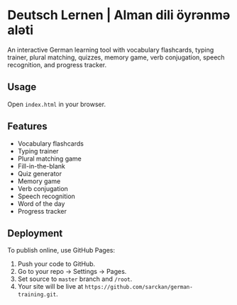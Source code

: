 # Deutsch Lernen | Alman dili öyrənmə aləti

An interactive German learning tool with vocabulary flashcards, typing trainer, plural matching, quizzes, memory game, verb conjugation, speech recognition, and progress tracker.

## Usage

Open `index.html` in your browser.

## Features

- Vocabulary flashcards
- Typing trainer
- Plural matching game
- Fill-in-the-blank
- Quiz generator
- Memory game
- Verb conjugation
- Speech recognition
- Word of the day
- Progress tracker

## Deployment

To publish online, use GitHub Pages:
1. Push your code to GitHub.
2. Go to your repo → Settings → Pages.
3. Set source to `master` branch and `/root`.
4. Your site will be live at `https://github.com/sarckan/german-training.git`.
